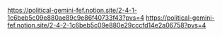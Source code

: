 https://political-gemini-fef.notion.site/2-4-1-1c6beb5c09e880ae89c9e86f40733f43?pvs=4
https://political-gemini-fef.notion.site/2-4-2-1c6beb5c09e880e29cccfd14e2a06758?pvs=4
